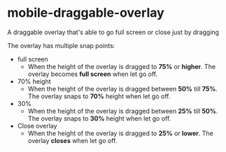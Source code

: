 # mobile-draggable-overlay
A draggable overlay that's able to go full screen or close just by dragging

The overlay has multiple snap points:
- full screen
  - When the height of the overlay is dragged to **75%** or **higher**. The overlay becomes **full screen** when let go off.
- 70% height
  - When the height of the overlay is dragged between **50%** till **75%**. The overlay snaps to **70%** height when let go off.
- 30%
  - When the height of the overlay is dragged between **25%** till **50%**. The overlay snaps to **30%** height when let go off.
- Close overlay
  - When the height of the overlay is dragged to **25%** or **lower**. The overlay **closes** when let go off.
